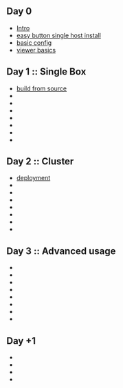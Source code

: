 
## Day 0

 * [Intro]()
 * [easy button single host install]()
 * [basic config]()
 * [viewer basics]()

## Day 1 :: Single Box

 * [build from source]( /moloch/day_1/BuildFromSource.md)
 * []()
 * []()
 * []()
 * []()
 * []()
 * []()
 * []()

## Day 2 :: Cluster

* [deployment]()
* []()
* []()
* []()
* []()
* []()
* []()
* []()



## Day 3 :: Advanced usage

* []()
* []()
* []()
* []()
* []()
* []()
* []()
* []()

## Day +1

* []()
* []()
* []()
* []()
